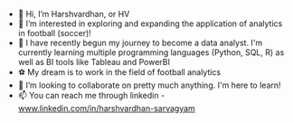 - 👋 Hi, I’m Harshvardhan, or HV
- 👀 I’m interested in exploring and expanding the application of analytics in football (soccer)! 
- 🌱 I have recently begun my journey to become a data analyst. I'm currently learning multiple programming languages (Python, SQL, R) as well as BI tools like Tableau and PowerBI 
- ⚽ My dream is to work in the field of football analytics
- 💞️ I’m looking to collaborate on pretty much anything. I'm here to learn!
- 📫 You can reach me through linkedin - www.linkedin.com/in/harshvardhan-sarvagyam

<!---
hvs95/hvs95 is a ✨ special ✨ repository because its `README.md` (this file) appears on your GitHub profile.
You can click the Preview link to take a look at your changes.
--->
